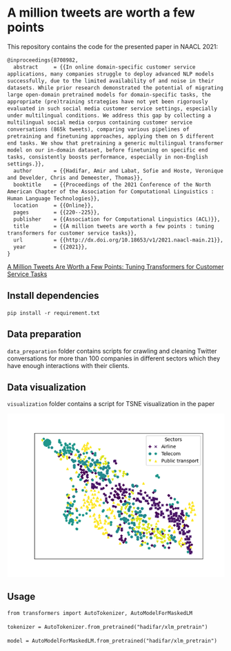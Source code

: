 # A million tweets are worth a few points

This repository contains the code for the presented paper in NAACL 2021:

```
@inproceedings{8708982,
  abstract     = {{In online domain-specific customer service applications, many companies struggle to deploy advanced NLP models successfully, due to the limited availability of and noise in their datasets. While prior research demonstrated the potential of migrating large open-domain pretrained models for domain-specific tasks, the appropriate (pre)training strategies have not yet been rigorously evaluated in such social media customer service settings, especially under multilingual conditions. We address this gap by collecting a multilingual social media corpus containing customer service conversations (865k tweets), comparing various pipelines of pretraining and finetuning approaches, applying them on 5 different end tasks. We show that pretraining a generic multilingual transformer model on our in-domain dataset, before finetuning on specific end tasks, consistently boosts performance, especially in non-English settings.}},
  author       = {{Hadifar, Amir and Labat, Sofie and Hoste, Veronique and Develder, Chris and Demeester, Thomas}},
  booktitle    = {{Proceedings of the 2021 Conference of the North American Chapter of the Association for Computational Linguistics : Human Language Technologies}},
  location     = {{Online}},
  pages        = {{220--225}},
  publisher    = {{Association for Computational Linguistics (ACL)}},
  title        = {{A million tweets are worth a few points : tuning transformers for customer service tasks}},
  url          = {{http://dx.doi.org/10.18653/v1/2021.naacl-main.21}},
  year         = {{2021}},
}
```


[A Million Tweets Are Worth a Few Points: Tuning Transformers for Customer Service Tasks](https://arxiv.org/pdf/2104.07944.pdf)



## Install dependencies

`pip install -r requirement.txt`

## Data preparation

`data_preparation` folder contains scripts for crawling and cleaning Twitter conversations for more than 100 companies in different sectors which they have enough interactions with their clients. 

## Data visualization

`visualization` folder contains a script for TSNE visualization in the paper

![alt text](https://github.com/hadifar/customerservicetasks/blob/master/visualization/fig_tsne.png)


## Usage 
```
from transformers import AutoTokenizer, AutoModelForMaskedLM

tokenizer = AutoTokenizer.from_pretrained("hadifar/xlm_pretrain")

model = AutoModelForMaskedLM.from_pretrained("hadifar/xlm_pretrain")
```


